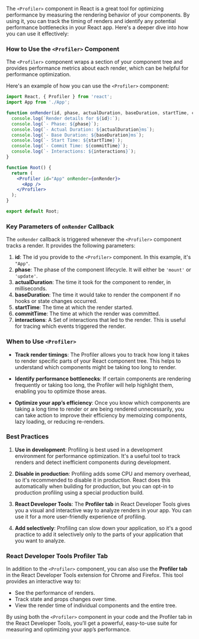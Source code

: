 The `<Profiler>` component in React is a great tool for optimizing performance by measuring the rendering behavior of your components. By using it, you can track the timing of renders and identify any potential performance bottlenecks in your React app. Here's a deeper dive into how you can use it effectively:

### **How to Use the `<Profiler>` Component**

The `<Profiler>` component wraps a section of your component tree and provides performance metrics about each render, which can be helpful for performance optimization.

Here's an example of how you can use the `<Profiler>` component:

```jsx
import React, { Profiler } from 'react';
import App from './App';

function onRender(id, phase, actualDuration, baseDuration, startTime, commitTime, interactions) {
  console.log(`Render details for ${id}:`);
  console.log(`- Phase: ${phase}`);
  console.log(`- Actual Duration: ${actualDuration}ms`);
  console.log(`- Base Duration: ${baseDuration}ms`);
  console.log(`- Start Time: ${startTime}`);
  console.log(`- Commit Time: ${commitTime}`);
  console.log(`- Interactions: ${interactions}`);
}

function Root() {
  return (
    <Profiler id="App" onRender={onRender}>
      <App />
    </Profiler>
  );
}

export default Root;
```

### **Key Parameters of `onRender` Callback**

The `onRender` callback is triggered whenever the `<Profiler>` component tracks a render. It provides the following parameters:

1. **id**: The id you provide to the `<Profiler>` component. In this example, it's `"App"`.
2. **phase**: The phase of the component lifecycle. It will either be `'mount'` or `'update'`.
3. **actualDuration**: The time it took for the component to render, in milliseconds.
4. **baseDuration**: The time it would take to render the component if no hooks or state changes occurred.
5. **startTime**: The time at which the render started.
6. **commitTime**: The time at which the render was committed.
7. **interactions**: A Set of interactions that led to the render. This is useful for tracing which events triggered the render.

### **When to Use `<Profiler>`**

- **Track render timings**: The Profiler allows you to track how long it takes to render specific parts of your React component tree. This helps to understand which components might be taking too long to render.
  
- **Identify performance bottlenecks**: If certain components are rendering frequently or taking too long, the Profiler will help highlight them, enabling you to optimize those areas.
  
- **Optimize your app’s efficiency**: Once you know which components are taking a long time to render or are being rendered unnecessarily, you can take action to improve their efficiency by memoizing components, lazy loading, or reducing re-renders.

### **Best Practices**

1. **Use in development**: Profiling is best used in a development environment for performance optimization. It's a useful tool to track renders and detect inefficient components during development.
   
2. **Disable in production**: Profiling adds some CPU and memory overhead, so it's recommended to disable it in production. React does this automatically when building for production, but you can opt-in to production profiling using a special production build.

3. **React Developer Tools**: The **Profiler tab** in React Developer Tools gives you a visual and interactive way to analyze renders in your app. You can use it for a more user-friendly experience of profiling.

4. **Add selectively**: Profiling can slow down your application, so it's a good practice to add it selectively only to the parts of your application that you want to analyze.

### **React Developer Tools Profiler Tab**

In addition to the `<Profiler>` component, you can also use the **Profiler tab** in the React Developer Tools extension for Chrome and Firefox. This tool provides an interactive way to:

- See the performance of renders.
- Track state and props changes over time.
- View the render time of individual components and the entire tree.

By using both the `<Profiler>` component in your code and the Profiler tab in the React Developer Tools, you’ll get a powerful, easy-to-use suite for measuring and optimizing your app’s performance.